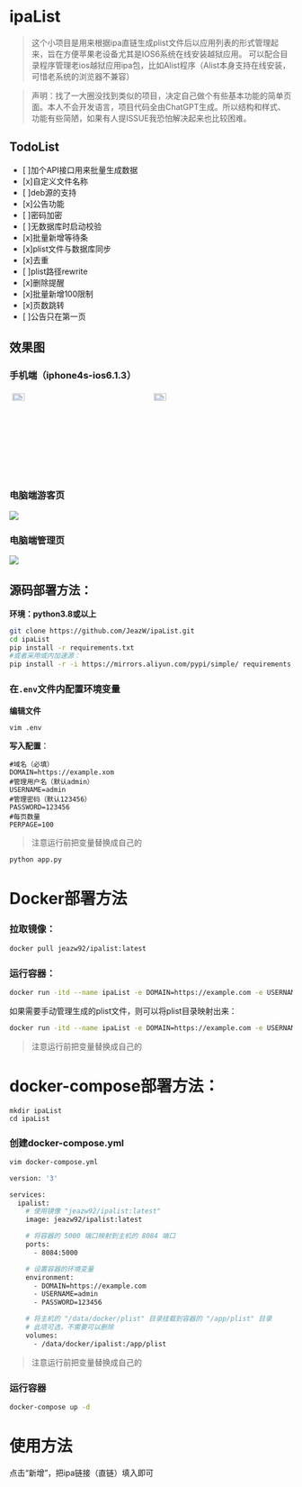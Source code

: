 # ipaList

> 这个小项目是用来根据ipa直链生成plist文件后以应用列表的形式管理起来，旨在方便苹果老设备尤其是IOS6系统在线安装越狱应用。
可以配合目录程序管理老ios越狱应用ipa包，比如Alist程序（Alist本身支持在线安装，可惜老系统的浏览器不兼容）

> 声明：找了一大圈没找到类似的项目，决定自己做个有些基本功能的简单页面。本人不会开发语言，项目代码全由ChatGPT生成。所以结构和样式、功能有些简陋，如果有人提ISSUE我恐怕解决起来也比较困难。

## TodoList
- [ ]加个API接口用来批量生成数据
- [x]自定义文件名称
- [ ]deb源的支持
- [x]公告功能
- [ ]密码加密
- [ ]无数据库时启动校验
- [x]批量新增等待条
- [x]plist文件与数据库同步
- [x]去重
- [ ]plist路径rewrite
- [x]删除提醒
- [x]批量新增100限制
- [x]页数跳转
- [ ]公告只在第一页
## 效果图

### **手机端（iphone4s-ios6.1.3）**
<div style="display: flex;">
  <div style="flex: 50%; padding: 5px;">
    <img src="https://github.com/JeazW/ipaList/assets/75829171/9386e868-624c-404e-bb22-ec1eac53a220" alt="手机端游客页" style="width: 30%;">
  </div>
  <div style="flex: 50%; padding: 5px;">
    <img src="https://github.com/JeazW/ipaList/assets/75829171/742a28d5-b9f1-47a3-971f-8c120d60dd1c" alt="手机端管理页" style="width: 30%;">
  </div>
</div>

### **电脑端游客页**

![](https://github.com/JeazW/ipaList/assets/75829171/428d9fee-ee8e-4405-a3c5-c8f20b9d8e63)
### **电脑端管理页**

![](https://github.com/JeazW/ipaList/assets/75829171/fd95f9dc-5197-4ad0-9f46-827f1959a0ee)

## 源码部署方法：

**环境：python3.8或以上**

```bash
git clone https://github.com/JeazW/ipaList.git
cd ipaList
pip install -r requirements.txt
#或者采用或内加速源：
pip install -r -i https://mirrors.aliyun.com/pypi/simple/ requirements.txt
```
### **在`.env`文件内配置环境变量**
**编辑文件**
```bash
vim .env
```
**写入配置**：
```
#域名（必填）
DOMAIN=https://example.xom
#管理用户名（默认admin）
USERNAME=admin
#管理密码（默认123456）
PASSWORD=123456
#每页数量
PERPAGE=100
```
> 注意运行前把变量替换成自己的
```bash
python app.py
```

# Docker部署方法
### 拉取镜像：
```bash
docker pull jeazw92/ipalist:latest
```
### 运行容器：
```bash
docker run -itd --name ipaList -e DOMAIN=https://example.com -e USERNAME=admin -e PASSWORD=123456 -p 8084:5000 jeazw92/ipalist:latest
```
如果需要手动管理生成的plist文件，则可以将plist目录映射出来：
```bash
docker run -itd --name ipaList -e DOMAIN=https://example.com -e USERNAME=admin -e PASSWORD=123456 -v /data/docker/ipaList:/app/plist -p 8084:5000 jeazw92/ipalist:latest
```
> 注意运行前把变量替换成自己的
# docker-compose部署方法：
```
mkdir ipaList
cd ipaList
```
### **创建docker-compose.yml**
```bash
vim docker-compose.yml
```

```bash
version: '3'

services:
  ipalist:
    # 使用镜像 "jeazw92/ipalist:latest"
    image: jeazw92/ipalist:latest

    # 将容器的 5000 端口映射到主机的 8084 端口
    ports:
      - 8084:5000

    # 设置容器的环境变量
    environment:
      - DOMAIN=https://example.com
      - USERNAME=admin
      - PASSWORD=123456

    # 将主机的 "/data/docker/plist" 目录挂载到容器的 "/app/plist" 目录
    # 此项可选，不需要可以删除
    volumes:
      - /data/docker/ipalist:/app/plist
```
> 注意运行前把变量替换成自己的
### 运行容器
```bash
docker-compose up -d
```

# 使用方法
点击“新增”，把ipa链接（直链）填入即可

